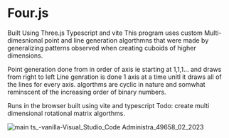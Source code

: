 # Four.js
Built Using Three.js Typescript and vite 
This program uses custom Multi-dimesnional point and line generation algorthmns that were made by generalizing patterns observed when creating cuboids of higher dimensions.

Point generation done from in order of axis ie starting at 1,1,1... and draws from right to left
Line genration is done 1 axis at a time unitl it draws all of the lines for every axis.
algorthms are cyclic in nature and somwhat reminscent of the increasing order of binary numbers.

Runs in the browser built using vite and typescript
Todo: create multi dimensional rotational matrix algorthms.

![main ts_-_vanilla_-_Visual_Studio_Code_ Administra_49658_02_2023](https://user-images.githubusercontent.com/89361982/218053959-8bb0022c-39ac-4479-b142-7483465e3a58.gif)
